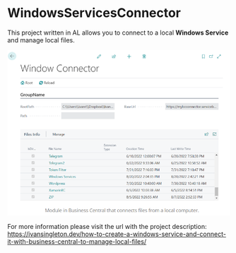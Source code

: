 # WindowsServicesConnector

This project written in AL allows you to connect to a local **Windows Service** and manage local files.

![Alt text](https://github.com/ivanrlg/WindowsServicesConnector/blob/master/assets/Portada.png?raw=true "Title")

For more information please visit the url with the project description: https://ivansingleton.dev/how-to-create-a-windows-service-and-connect-it-with-business-central-to-manage-local-files/

 

